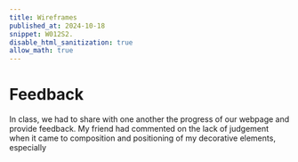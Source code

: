 ```yaml
---
title: Wireframes
published_at: 2024-10-18
snippet: W012S2.
disable_html_sanitization: true
allow_math: true
---
```


# Feedback

In class, we had to share with one another the progress of our webpage and provide feedback. My friend had commented on the lack of judgement when it came to composition and positioning of my decorative elements, especially 
